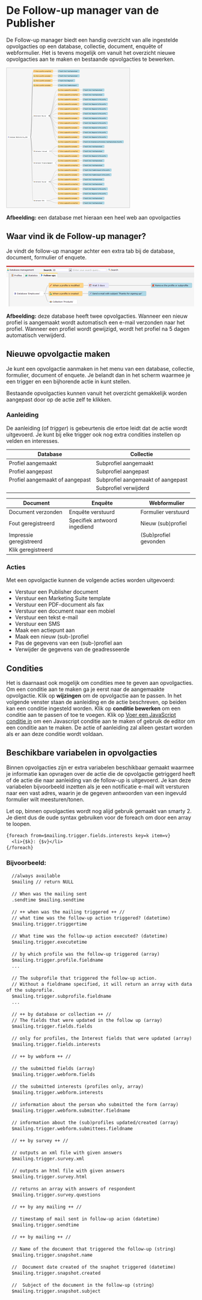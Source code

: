 # De Follow-up manager van de Publisher
De Follow-up manager biedt een handig overzicht van alle ingestelde
opvolgacties op een database, collectie, document, enquête of
webformulier. Het is tevens mogelijk om vanuit het overzicht nieuwe
opvolgacties aan te maken en bestaande opvolgacties te bewerken.

![](../images/overview1.png)

**Afbeelding:** een database met hieraan een heel web aan opvolgacties

## Waar vind ik de Follow-up manager?
Je vindt de follow-up manager achter een extra tab bij de database,
document, formulier of enquete.

![](../images/follow-up-tab.png)

**Afbeelding:** deze database heeft twee opvolgacties. Wanneer een nieuw
profiel is aangemaakt wordt automatisch een e-mail verzonden naar het
profiel. Wanneer een profiel wordt gewijzigd, wordt het profiel na 5
dagen automatisch verwijderd.

## Nieuwe opvolgactie maken
Je kunt een opvolgactie aanmaken in het menu van een database, collectie,
formulier, document of enquete. Je belandt dan in het
scherm waarmee je een trigger en een bijhorende actie in kunt stellen.

Bestaande opvolgacties kunnen vanuit het overzicht gemakkelijk worden
aangepast door op de actie zelf te klikken.

### Aanleiding
De aanleiding (of *trigger*) is gebeurtenis die ertoe leidt dat de actie wordt
uitgevoerd. Je kunt bij elke trigger ook nog extra condities instellen op
velden en interesses.

| Database                          | Collectie                          |
|-----------------------------------|------------------------------------|
| Profiel aangemaakt                | Subprofiel aangemaakt              |
| Profiel aangepast                 | Subprofiel aangepast               |
| Profiel aangemaakt of aangepast   | Subprofiel aangemaakt of aangepast |
|                                   | Subprofiel verwijderd              |

| Document                  | Enquête                      | Webformulier          |
|---------------------------|------------------------------|-----------------------|
| Document verzonden        | Enquête verstuurd            | Formulier verstuurd   |
| Fout geregistreerd        | Specifiek antwoord ingediend | Nieuw (sub)profiel    |
| Impressie geregistreerd   |                              | (Sub)profiel gevonden |
| Klik geregistreerd        |                              |                       |

### Acties
Met een opvolgactie kunnen de volgende acties worden uitgevoerd:

-   Verstuur een Publisher document
-   Verstuur een Marketing Suite template
-   Verstuur een PDF-document als fax
-   Verstuur een document naar een mobiel
-   Verstuur een tekst e-mail
-   Verstuur een SMS
-   Maak een actiepunt aan
-   Maak een nieuw (sub-)profiel
-   Pas de gegevens van een (sub-)profiel aan
-   Verwijder de gegevens van de geadresseerde

## Condities
Het is daarnaast ook mogelijk om condities mee te geven aan opvolgacties. Om
een conditie aan te maken ga je eerst naar de aangemaakte opvolgactie. Klik op
**wijzingen** om de opvolgactie aan te passen. In het volgende venster staan de
aanleiding en de actie beschreven, op beiden kan een conditie ingesteld worden.
Klik op **conditie bewerken** om een conditie aan te passen of toe te voegen.
Klik op [Voer een JavaScript conditie in](./advanced-javascript-conditions) om
een Javascript conditie aan te maken of gebruik de editor om een conditie aan
te maken. De actie of aanleiding zal alleen gestart worden als er aan deze
conditie wordt voldaan.

## Beschikbare variabelen in opvolgacties
Binnen opvolgacties zijn er extra variabelen beschikbaar gemaakt waarmee je
informatie kan opvragen over de actie die de opvolgactie getriggerd heeft of de
actie die naar aanleiding van de follow-up is uitgevoerd. Je kan deze
variabelen bijvoorbeeld inzetten als je een notificatie e-mail wilt versturen
naar een vast adres, waarin je de gegeven antwoorden van een ingevuld formulier
wilt meesturen/tonen.

Let op, binnen opvolgacties wordt nog alijd gebruik gemaakt van smarty 2. Je
dient dus de oude syntax gebruiken voor de foreach om door een array te loopen.

    {foreach from=$mailing.trigger.fields.interests key=k item=v}
      <li>{$k}: {$v}</li>
    {/foreach}


### Bijvoorbeeld:

      //always available
      $mailing // return NULL

      // When was the mailing sent
      .sendtime $mailing.sendtime

      // ++ when was the mailing triggered ++ //
      // what time was the follow-up action triggered? (datetime)
      $mailing.trigger.triggertime

      // What time was the follow-up action executed? (datetime)
      $mailing.trigger.executetime

      // by which profile was the follow-up triggered (array)
      $mailing.trigger.profile.fieldname
      ...

      // The subprofile that triggered the follow-up action.
      // Without a fieldname specified, it will return an array with data of the subprofile.
      $mailing.trigger.subprofile.fieldname
      ...

      // ++ by database or collection ++ //
      // The fields that were updated in the follow up (array)
      $mailing.trigger.fields.fields

      // only for profiles, the Interest fields that were updated (array)
      $mailing.trigger.fields.interests

      // ++ by webform ++ //

      // the submitted fields (array)
      $mailing.trigger.webform.fields

      // the submitted interests (profiles only, array)
      $mailing.trigger.webform.interests

      // information about the person who submitted the form (array)
      $mailing.trigger.webform.submitter.fieldname

      // information about the (sub)profiles updated/created (array)
      $mailing.trigger.webform.submittees.fieldname

      // ++ by survey ++ //

      // outputs an xml file with given answers
      $mailing.trigger.survey.xml

      // outputs an html file with given answers
      $mailing.trigger.survey.html

      // returns an array with answers of respondent
      $mailing.trigger.survey.questions

      // ++ by any mailing ++ //

      // timestamp of mail sent in follow-up acion (datetime)
      $mailing.trigger.sendtime

      // ++ by mailing ++ //

      // Name of the document that triggered the follow-up (string)
      $mailing.trigger.snapshot.name

      //  Document date created of the snaphot triggered (datetime)
      $mailing.trigger.snapshot.created

      //  Subject of the document in the follow-up (string)
      $mailing.trigger.snapshot.subject

